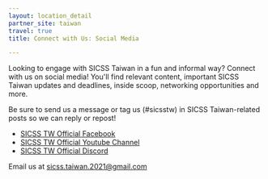 ```yaml
---
layout: location_detail
partner_site: taiwan
travel: true
title: Connect with Us: Social Media

---
```


Looking to engage with SICSS Taiwan in a fun and informal way? Connect with us on social media! You'll find relevant content, important SICSS Taiwan updates and deadlines, inside scoop, networking opportunities and more.

Be sure to send us a message or tag us (#sicsstw) in SICSS Taiwan-related posts so we can reply or repost!
- [SICSS TW Official Facebook ](https://www.facebook.com/SICSSTaiwan)
- [SICSS TW Official Youtube Channel](https://www.youtube.com/channel/UCZbU6pmPftz0iJWrAltSssw)
- [SICSS TW Official Discord ](https://discord.gg/QzMkc6h9MF)

Email us at sicss.taiwan.2021@gmail.com 
